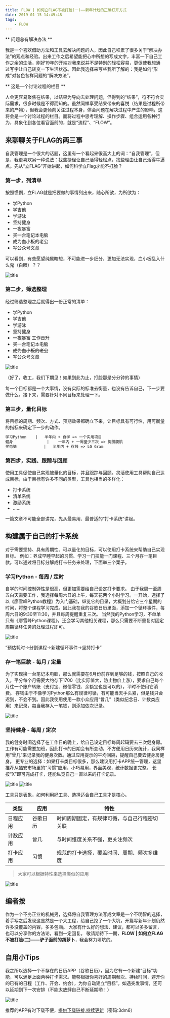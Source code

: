```yaml
---
title: FLOW | 如何立FLAG不被打脸(一)——新年计划的正确打开方式
date: 2019-01-15 14:49:48
tags:
    - FLOW
---
```


** 问题总有解决办法 **

我是一个喜欢借助方法和工具去解决问题的人，因此自己积累了很多关于“解决办法”的观点和经验。出来工作之后希望能把心中所想的写成文字，丰富一下自己工作之余的生活，刚好19年的开端对我来说并不是特别的轻松容易，更促使我想通过写字让自己转变一下生活状态。因此我选择来写些我所了解的：我是如何“形成”对各色各样问题的“解决方法”。

<!-- more -->

** 这是一个讨论过程的栏目 **

人会更容易聚焦在结果，以结果为导向去处理问题，但得到的“结果”，符不符合实际需求，很多时候是不得而知的。虽然同样享受结果带来的喜悦（结果是过程所带来的产物），但我会更倾向关注过程本身，体会问题在解决过程中产生的影响，这将会是一个讨论过程的栏目。而将过程中思考理解、操作步骤、组合运用各种行为，具象化到各位看官面前的，就是“流程”、“FLOW”。

## 来聊聊关于FLAG的两三事

自我管理是一个很大的话题，这里有一个看起来很高大上的词：“自我管理”，但是，我更喜欢另一种说法：找些捷径让自己活得轻松点，找些理由让自己活得牛逼点。先从“立FLAG”开始讲起，如何科学立Flag才能不打脸？

### 第一步，列清单

按照惯例，立FLAG就是把要做的事情列出来，随心所欲，为所欲为：

* 学Python
* 学吉他
* 学游泳
* 坚持健身
* 一夜暴富
* 买一台笔记本电脑
* 成为血小板的老公
* 写公众号文章

可以看到，有些愿望纯属瞎想，不可能进一步细分，更加无法实现，血小板乱入什么鬼（白眼）？？

![title](https://raw.githubusercontent.com/Jvcon/github_img/master/gitnote/2019/02/17/01-02-1550384699150.gif)

### 第二步，筛选整理

经过筛选整理之后就得出一份正常的清单：

* 学Python
* 学吉他
* 学游泳
* 坚持健身
* ~~一夜暴富~~ 工作晋升
* 买一台笔记本电脑
* ~~成为血小板的老公~~
* 写公众号文章

![title](https://raw.githubusercontent.com/Jvcon/github_img/master/gitnote/2019/02/18/01-03-1550459234316.jpg)

（好了，收工，我们下期见！如果到此为止，打脸那是分分钟的事情）

每一个目标都是一个大事情，没有实际的标准去衡量，也没有告诉自己，下一步要做什么。接下来，需要针对不同目标来处理一下。

### 第三步，量化目标

将目标的周期、频次、方式、预期效果都确立下来，让目标具有可行性，用可衡量的指标来确定下一步的动作。

```txt
学习Python    |   半年内 + 自学 => 一个实用项目
健身               |    一年内 + 一周至少三次 => 胸肌腹肌
买电脑            |   半年内 + 存钱 => LG Gram
```

### 第四步，实践、跟踪与回顾

使用工具促使自己实现被量化的目标，并且跟踪与回顾。灵活使用工具帮助自己达成目标，由于目标有许多不同的类型，工具也相当的多样化：

* 打卡系统
* 清单系统
* 激励系统
* ......

一篇文章不可能全部讲完，先从最易用、最普适的“打卡系统”讲起。

## 构建属于自己的打卡系统

对于需要坚持、具有周期性、可以量化的目标，可以使用打卡系统来帮助自己实现目标。
例如：养成早睡早起的习惯、学习一门技能一门课程、三个月存一笔巨款。可以通过将目标分解成打卡任务来处理，下面举三个栗子。

### 学习Python - 每周 / 定时

自学的时间控制弹性是很高，但更加需要给自己设定打卡要求。
由于我周一至周五白天需要工作，我选择每周六日的上午，每天花两个小时学习。一开始，选择了以《廖雪峰Python教程》为入门基础，纵览它的目录，大概划分给它三个星期的时间，将整个课程学习完成。因此我在我的谷歌日历里面，添加一个循环事件，每周六日的9:30至11:30，并且每周提醒重复三次。
当然我的Python学习，不单单只有《廖雪峰Python课程》，还会学习其他相关课程，那么只需要不断重复对固定周期循环任务的处理过程即可。

![title](https://raw.githubusercontent.com/Jvcon/github_img/master/gitnote/2019/02/18/01-04-1550460204205.jpg)

“预估耗时->分割课程->新建循环事件->坚持打卡”

### 存一笔巨款 - 每月 / 定量

为了实现换一台笔记本电脑，那么就需要在6月份前存到足够的钱，按照自己的收入，平分每个月需要大约存下1700（比实际值大，防止物价上涨），要求自己每个月往一个账户转账（支付宝、微信零钱、余额宝也是可以的），平时不使用它消费。
存钱由于不像学习Python那么有规律可循，有可能当天手头紧，但是钱只会迟到，不会不到。因此我使用使用一款小众应用“曾几”（类似纪念日、计数类应用）来记录，每当我存入一笔钱，则添加依次记录。

![title](https://raw.githubusercontent.com/Jvcon/github_img/master/gitnote/2019/02/18/01-08-1550460219147.jpg)

### 坚持健身 - 每周 / 定次

我的健身时间选择了在工作日的晚上，给自己设定目标每周起码要去三次健身房。工作有可能需要加班，因此打卡的日期会有所变动，不方便用日历来统计，我同样用“曾几”来记录我的健身次数。通过应用提示的平均间隔，提醒自己要去健身房健身。
更专业的选择：如果打卡类目标很多，那么建议用打卡APP统一管理，这里推荐从酷安市场里的“习惯”应用，小巧易用，界面美观，统计数据更完整。
长按“X”即可完成打卡，还能纵览自己一直以来的打卡记录。

![title](https://raw.githubusercontent.com/Jvcon/github_img/master/gitnote/2019/02/18/01-11-1550460244146.jpg)
![title](https://raw.githubusercontent.com/Jvcon/github_img/master/gitnote/2019/02/18/01-12-1550460258868.jpg)

工具只是表象，如何利用好工具、选择适合自己工具才是核心。

| 类型 | 应用 | 特性 |
|--|--|--|
| 日程应用 | 谷歌日历 | 时间周期固定，有规律可循，与自己行程密切关联 |
| 计数应用 | 曾几 | 与时间维度关系不强，更关注频次 |
| 打卡应用 | 习惯 | 规范的打卡选择，覆盖时间、周期、频次多维度 |

> 大家可以根据特性来选择类似的应用

![title](https://raw.githubusercontent.com/Jvcon/github_img/master/gitnote/2019/02/18/01-14-1550460274012.jpg)

## 编者按

作为一个不务正业的机械男，选择将自我管理方法写成文章是一个不明智的选择，着手写之后发现这显然是一个大工程，给自己挖了一个大坑，开篇写新年计划仍然许多没覆盖的内容，多多包涵。
大家有什么好的想法、建议，都可以多多留言，也可以分享你的方法论，看到一定回复。
敬请期待下一期，**FLOW | 如何立FLAG不被打脸(二)——驴子面前的胡萝卜**，我会努力填坑的。

## 自用小Tips

我之所以选择一个不存在的日历APP（谷歌日历），因为它有一个新建“目标”功能，可以满足上面两种打卡需求。能够根据你喜好的周期频次、持续时间，避开你的已有的日程（工作、开会、约会），为你自动建立“目标”。如遇突发事情，还可以延期到下一次安排（不能太放肆自己不断延期哟！）

![title](https://raw.githubusercontent.com/Jvcon/github_img/master/gitnote/2019/02/18/01-16-1550460299571.jpg)

推荐的APP有时下载不便，[提供下载链接,持续更新](https://www.lanzous.com/b568098/ )（密码:3dm6）